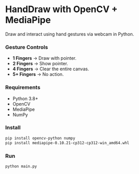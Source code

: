 # HandDraw with OpenCV + MediaPipe

Draw and interact using hand gestures via webcam in Python.

### Gesture Controls
- **1 Fingers** → Draw with pointer.
- **2 Fingers** → Show pointer.
- **4 Fingers** → Clear the entire canvas.
- **5+ Fingers** → No action.

### Requirements
- Python 3.8+
- OpenCV
- MediaPipe
- NumPy

### Install
```bash
pip install opencv-python numpy
pip install mediapipe-0.10.21-cp312-cp312-win_amd64.whl
```

### Run
```bash
python main.py
```
